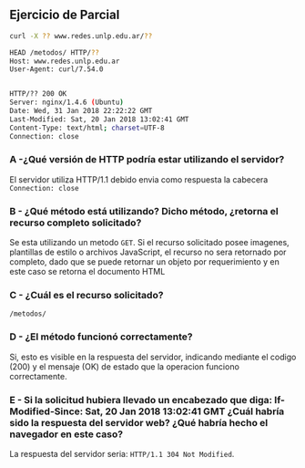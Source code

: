 ## Ejercicio de Parcial
```bash
curl -X ?? www.redes.unlp.edu.ar/??

HEAD /metodos/ HTTP/??
Host: www.redes.unlp.edu.ar
User-Agent: curl/7.54.0


HTTP/?? 200 OK
Server: nginx/1.4.6 (Ubuntu)
Date: Wed, 31 Jan 2018 22:22:22 GMT
Last-Modified: Sat, 20 Jan 2018 13:02:41 GMT
Content-Type: text/html; charset=UTF-8
Connection: close
```
### A -¿Qué versión de HTTP podría estar utilizando el servidor?

El servidor utiliza HTTP/1.1 debido envia como respuesta la cabecera `Connection: close`

### B - ¿Qué método está utilizando? Dicho método, ¿retorna el recurso completo solicitado?

Se esta utilizando un metodo `GET`. Si el recurso solicitado posee imagenes, plantillas de estilo o archivos JavaScript, el recurso no sera retornado por completo, dado que se puede retornar un objeto por requerimiento y en este caso se retorna el documento HTML

### C - ¿Cuál es el recurso solicitado?

`/metodos/`

### D - ¿El método funcionó correctamente?

Si, esto es visible en la respuesta del servidor, indicando mediante el codigo (200) y el mensaje (OK) de estado que la operacion funciono correctamente.   


### E - Si la solicitud hubiera llevado un encabezado que diga: If-Modified-Since: Sat, 20 Jan 2018 13:02:41 GMT ¿Cuál habría sido la respuesta del servidor web? ¿Qué habría hecho el navegador en este caso?

La respuesta del servidor seria: `HTTP/1.1 304 Not Modified`.


